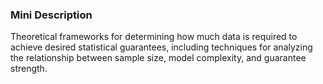 ### Mini Description

Theoretical frameworks for determining how much data is required to achieve desired statistical guarantees, including techniques for analyzing the relationship between sample size, model complexity, and guarantee strength.
